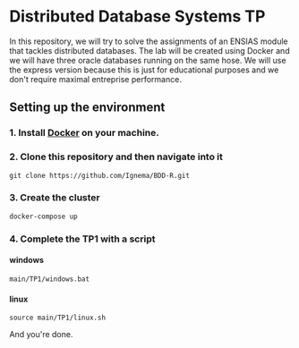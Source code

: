 # Distributed Database Systems TP

In this repository, we will try to solve the assignments of an ENSIAS module that tackles distributed databases. The lab will be created using Docker and we will have three oracle databases running on the same hose. We will use the express version because this is just for educational purposes and we don't require maximal entreprise performance.

## Setting up the environment

### 1. Install [Docker](https://docs.docker.com/engine/install/) on your machine.

### 2. Clone this repository and then navigate into it

    git clone https://github.com/Ignema/BDD-R.git

### 3. Create the cluster

    docker-compose up

### 4. Complete the TP1 with a script

#### windows

    main/TP1/windows.bat

#### linux

    source main/TP1/linux.sh

And you're done.